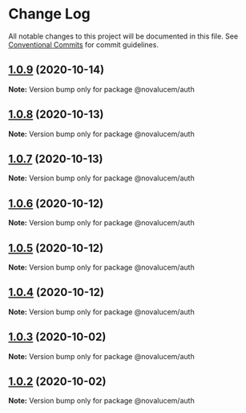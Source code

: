 # Change Log

All notable changes to this project will be documented in this file.
See [Conventional Commits](https://conventionalcommits.org) for commit guidelines.

## [1.0.9](https://github.com/lucemans/novalucem/compare/@novalucem/auth@1.0.8...@novalucem/auth@1.0.9) (2020-10-14)

**Note:** Version bump only for package @novalucem/auth





## [1.0.8](https://github.com/lucemans/novalucem/compare/@novalucem/auth@1.0.7...@novalucem/auth@1.0.8) (2020-10-13)

**Note:** Version bump only for package @novalucem/auth





## [1.0.7](https://github.com/lucemans/novalucem/compare/@novalucem/auth@1.0.6...@novalucem/auth@1.0.7) (2020-10-13)

**Note:** Version bump only for package @novalucem/auth





## [1.0.6](https://github.com/lucemans/novalucem/compare/@novalucem/auth@1.0.5...@novalucem/auth@1.0.6) (2020-10-12)

**Note:** Version bump only for package @novalucem/auth





## [1.0.5](https://github.com/lucemans/novalucem/compare/@novalucem/auth@1.0.4...@novalucem/auth@1.0.5) (2020-10-12)

**Note:** Version bump only for package @novalucem/auth





## [1.0.4](https://github.com/lucemans/novalucem/compare/@novalucem/auth@1.0.3...@novalucem/auth@1.0.4) (2020-10-12)

**Note:** Version bump only for package @novalucem/auth





## [1.0.3](https://github.com/lucemans/novalucem/compare/@novalucem/auth@1.0.2...@novalucem/auth@1.0.3) (2020-10-02)

**Note:** Version bump only for package @novalucem/auth





## [1.0.2](https://github.com/lucemans/novalucem/compare/@novalucem/auth@1.0.1...@novalucem/auth@1.0.2) (2020-10-02)

**Note:** Version bump only for package @novalucem/auth
